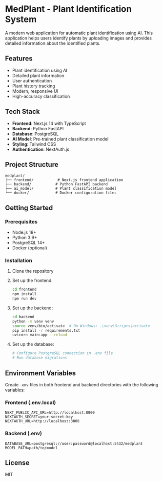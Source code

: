 # MedPlant - Plant Identification System

A modern web application for automatic plant identification using AI. This application helps users identify plants by uploading images and provides detailed information about the identified plants.

## Features

- Plant identification using AI
- Detailed plant information
- User authentication
- Plant history tracking
- Modern, responsive UI
- High-accuracy classification

## Tech Stack

- **Frontend**: Next.js 14 with TypeScript
- **Backend**: Python FastAPI
- **Database**: PostgreSQL
- **AI Model**: Pre-trained plant classification model
- **Styling**: Tailwind CSS
- **Authentication**: NextAuth.js

## Project Structure

```
medplant/
├── frontend/           # Next.js frontend application
├── backend/           # Python FastAPI backend
├── ai_model/          # Plant classification model
└── docker/            # Docker configuration files
```

## Getting Started

### Prerequisites

- Node.js 18+
- Python 3.9+
- PostgreSQL 14+
- Docker (optional)

### Installation

1. Clone the repository
2. Set up the frontend:
   ```bash
   cd frontend
   npm install
   npm run dev
   ```

3. Set up the backend:
   ```bash
   cd backend
   python -m venv venv
   source venv/bin/activate  # On Windows: .\venv\Scripts\activate
   pip install -r requirements.txt
   uvicorn main:app --reload
   ```

4. Set up the database:
   ```bash
   # Configure PostgreSQL connection in .env file
   # Run database migrations
   ```

## Environment Variables

Create `.env` files in both frontend and backend directories with the following variables:

### Frontend (.env.local)
```
NEXT_PUBLIC_API_URL=http://localhost:8000
NEXTAUTH_SECRET=your-secret-key
NEXTAUTH_URL=http://localhost:3000
```

### Backend (.env)
```
DATABASE_URL=postgresql://user:password@localhost:5432/medplant
MODEL_PATH=path/to/model
```

## License

MIT 